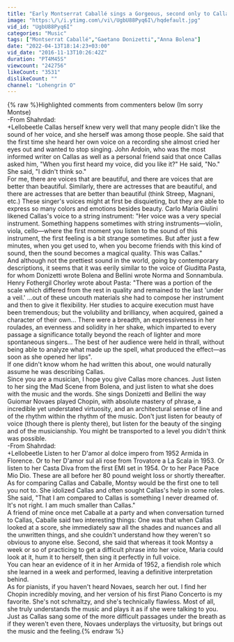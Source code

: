 ```yaml
---
title: "Early Montserrat Caballé sings a Gorgeous, second only to Callas', Al Dolce Guidami"
image: "https:\/\/i.ytimg.com\/vi\/UgbU88Pyq6I\/hqdefault.jpg"
vid_id: "UgbU88Pyq6I"
categories: "Music"
tags: ["Montserrat Caballé","Gaetano Donizetti","Anna Bolena"]
date: "2022-04-13T18:14:23+03:00"
vid_date: "2016-11-13T10:26:42Z"
duration: "PT4M45S"
viewcount: "242756"
likeCount: "3531"
dislikeCount: ""
channel: "Lohengrin O"
---
```

{% raw %}Highlighted comments from commenters below (Im sorry Montse)<br />-From Shahrdad:<br />+Lellobeetle Callas herself knew very well that many people didn't like the sound of her voice, and she herself was among those people. She said that the first time she heard her own voice on a recording she almost cried her eyes out and wanted to stop singing. John Ardoin, who was the most informed writer on Callas as well as a personal friend said that once Callas asked him, &quot;When you first heard my voice, did you like it?&quot; He said, &quot;No.&quot; She said, &quot;I didn't think so.&quot;<br />For me, there are voices that are beautiful, and there are voices that are better than beautiful. Similarly, there are actresses that are beautiful, and there are actresses that are better than beautiful (think Streep, Magnani, etc.) These singer's voices might at first be disquieting, but they are able to express so many colors and emotions besides beauty. Carlo Maria Giulini likened Callas's voice to a string instrument: &quot;Her voice was a very special instrument. Something happens sometimes with string instruments—violin, viola, cello—where the first moment you listen to the sound of this instrument, the first feeling is a bit strange sometimes. But after just a few minutes, when you get used to, when you become friends with this kind of sound, then the sound becomes a magical quality. This was Callas.&quot;<br />And although not the prettiest sound in the world, going by contemporary descriptions, it seems that it was eerily similar to the voice of Giuditta Pasta, for whom Donizetti wrote Bolena and Bellini wrote Norma and Sonnambula. Henry Fothergil Chorley wrote about Pasta:  &quot;There was a portion of the scale which differed from the rest in quality and remained to the last 'under a veil.' ...out of these uncouth materials she had to compose her instrument and then to give it flexibility. Her studies to acquire execution must have been tremendous; but the volubility and brilliancy, when acquired, gained a character of their own... There were a breadth, an expressiveness in her roulades, an evenness and solidity in her shake, which imparted to every passage a significance totally beyond the reach of lighter and more spontaneous singers... The best of her audience were held in thrall, without being able to analyze what made up the spell, what produced the effect—as soon as she opened her lips&quot;. <br />If one didn't know whom he had written this about, one would naturally assume he was describing Callas. <br />Since you are a musician, I hope you give Callas more chances. Just listen to her sing the Mad Scene from Bolena, and just listen to what she does with the music and the words. She sings Donizetti and Bellini the way Guiomar Novaes played Chopin, with absolute mastery of phrase, a incredible yet understated virtuosity, and an architectural sense of line and of the rhythm within the rhythm of the music. Don't just listen for beauty of voice (though there is plenty there), but listen for the beauty of the singing and of the musicianship. You might be transported to a level you didn't think was possible.﻿<br />-From Shahrdad: <br />+Lellobeetle Listen to her D'amor al dolce impero from 1952 Armida in Florence. Or to her D'amor sul ali rose from Trovatore a La Scala in 1953. Or listen to her Casta Diva from the first EMI set in 1954. Or to her Pace Pace Mio Dio. These are all before her 80 pound weight loss or shortly thereafter. <br />As for comparing Callas and Caballe, Montsy would be the first one to tell you not to. She idolized Callas and often sought Callas's help in some roles. She said, &quot;That I am compared to Callas is something I never dreamed of. It's not right. I am much smaller than Callas.&quot; <br />A friend of mine once met Caballe at a party  and when conversation turned to Callas, Caballe said two interesting things: One was that when Callas looked at a score, she immediately saw all the shades and nuances and all the unwritten things, and she couldn't understand how they weren't so obvious to anyone else. Second, she said that whereas it took Montsy a week or so of practicing to get a difficult phrase into her voice, Maria could look at it, hum it to herself, then sing it perfectly in full voice. <br />You can hear an evidence of it in her Armida of 1952, a fiendish role which she learned in a week and performed, leaving a definitive interpretation behind. <br />As for pianists, if you haven't heard Novaes, search her out. I find her Chopin incredibly moving, and her version of his first Piano Concerto is my favorite. She's not schmaltzy, and she's technically flawless. Most of all, she truly understands the music and plays it as if she were talking to you. Just as Callas sang some of the more difficult passages under the breath as if they weren't even there, Novaes underplays the virtuosity, but brings out the music and the feeling.{% endraw %}

